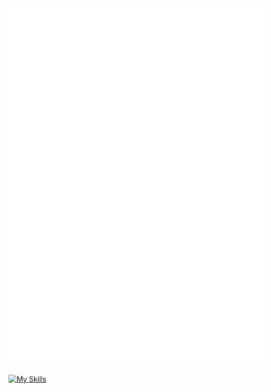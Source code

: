 <img src="/github-metrics.svg" alt="Metrics">

[![My Skills](https://skillicons.dev/icons?i=git,c,cpp,html,css,js,ts,angular,linux,docker,nginx,vscode,stackoverflow&perline=10)](https://skillicons.dev) 
